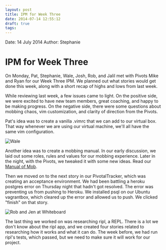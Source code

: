 ```yaml
---
layout: post
title: IPM for Week Three
date: 2014-07-14 12:55:12
draft: true
tags:
---
```


Date: 14 July 2014
Author: Stephanie
# IPM for Week Three

On Monday, Pat, Stephanie, Wale, Josh, Rob, and Jalil met with Pivots Mike and Ryan for our Week Three IPM. We planned out what stories would get done this week, along with a short recap of highs and lows from last week.

While reviewing last week, a few issues came to light. On the positive side, we were excited to have new team members, great coaching, and happy to be making progress. On the negative side, there were some questions about mobbing chaos, vim customization, and clarity of direction from the Pivots.

Pat's idea was to create a vanilla .vimrc that we can add to our virtual box. That way whenever we are using our virtual machine, we'll all have the same vim configuration.

![Wale](/attachments/7-14_Wale.jpg)

Another idea was to create a mobbing manual. In our early discussion, we laid out some roles, rules and values for our mobbing experience. Later in the night, with the Pivots, we tweaked it with some new ideas. Read our [Manual of Mob](https://gist.github.com/).

Then we moved on to the next story in our PivotalTracker, which was creating an acceptance environment. We had been battling a heroku postgres error on Thursday night that hadn't got resolved. The error was preventing us from pushing to Heroku. We installed psql on our Ubuntu vagrantbox, which cleared up the error and allowed us to push. We clicked "finish" on that story.

![Rob and Jen at Whiteboard](/attachments/7-14_RobandJen.jpg)

The last thing we worked on was researching ripl, a REPL. There is a lot we don't know about the ripl app, and we created four stories related to researching how it works and what it can do. The week before, we had run ripl's tests, which passed, but we need to make sure it will work for our project.
